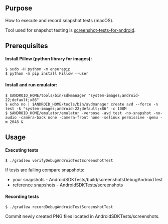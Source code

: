 Purpose
------------

How to execute and record snapshot tests (macOS).

Tool used for snapshot testing is [screenshot-tests-for-android](https://facebook.github.io/screenshot-tests-for-android/).

Prerequisites
------------

#### Install Pillow (python library for images):

    $ sudo -H python -m ensurepip
    $ python -m pip install Pillow --user

#### Install and run emulator:

    $ $ANDROID_HOME/tools/bin/sdkmanager "system-images;android-22;default;x86"
    $ echo no | $ANDROID_HOME/tools/bin/avdmanager create avd --force -n test -k "system-images;android-22;default;x86" -c 100M
    $ $ANDROID_HOME/emulator/emulator -verbose -avd test -no-snapshot -no-audio -camera-back none -camera-front none -selinux permissive -qemu -m 2048 &

Usage
------------
#### Executing tests

    $ ./gradlew verifyDebugAndroidTestScreenshotTest

If tests are failing compare snapshots:
- your snapshots - AndroidSDKTests/build/screenshotsDebugAndroidTest
- reference snapshots - AndroidSDKTests/screenshots

#### Recording tests

    $ ./gradlew recordDebugAndroidTestScreenshotTest

Commit newly created PNG files located in AndroidSDKTests/screenshots.

